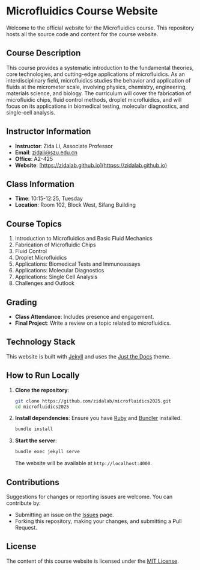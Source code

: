 # Microfluidics Course Website

Welcome to the official website for the Microfluidics course. This repository hosts all the source code and content for the course website.

## Course Description

This course provides a systematic introduction to the fundamental theories, core technologies, and cutting-edge applications of microfluidics. As an interdisciplinary field, microfluidics studies the behavior and application of fluids at the micrometer scale, involving physics, chemistry, engineering, materials science, and biology. The curriculum will cover the fabrication of microfluidic chips, fluid control methods, droplet microfluidics, and will focus on its applications in biomedical testing, molecular diagnostics, and single-cell analysis.

## Instructor Information

- **Instructor**: Zida Li, Associate Professor
- **Email**: zidali@szu.edu.cn
- **Office**: A2-425
- **Website**: [https://zidalab.github.io](httpss://zidalab.github.io)

## Class Information

- **Time**: 10:15-12:25, Tuesday
- **Location**: Room 102, Block West, Sifang Building

## Course Topics

1.  Introduction to Microfluidics and Basic Fluid Mechanics
2.  Fabrication of Microfluidic Chips
3.  Fluid Control
4.  Droplet Microfluidics
5.  Applications: Biomedical Tests and Immunoassays
6.  Applications: Molecular Diagnostics
7.  Applications: Single Cell Analysis
8.  Challenges and Outlook

## Grading

- **Class Attendance**: Includes presence and engagement.
- **Final Project**: Write a review on a topic related to microfluidics.

## Technology Stack

This website is built with [Jekyll](https://jekyllrb.com/) and uses the [Just the Docs](https://just-the-docs.github.io/just-the-docs/) theme.

## How to Run Locally

1.  **Clone the repository**:
    ```bash
    git clone https://github.com/zidalab/microfluidics2025.git
    cd microfluidics2025
    ```

2.  **Install dependencies**:
    Ensure you have [Ruby](https://www.ruby-lang.org/en/documentation/installation/) and [Bundler](https://bundler.io/) installed.
    ```bash
    bundle install
    ```

3.  **Start the server**:
    ```bash
    bundle exec jekyll serve
    ```
    The website will be available at `http://localhost:4000`.

## Contributions

Suggestions for changes or reporting issues are welcome. You can contribute by:

-   Submitting an issue on the [Issues](https://github.com/zidalab/microfluidics2025/issues) page.
-   Forking this repository, making your changes, and submitting a Pull Request.

## License

The content of this course website is licensed under the [MIT License](LICENSE).
